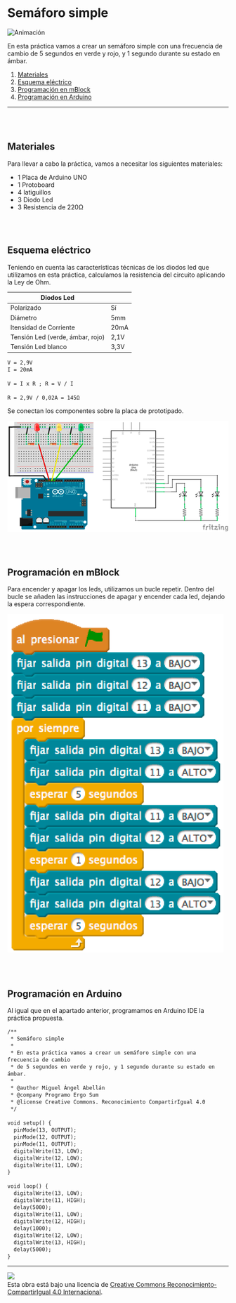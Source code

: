 # Semáforo simple

![Animación](practica.gif)

En esta práctica vamos a crear un semáforo simple con una frecuencia de cambio de 5 segundos en verde y rojo, y 1 segundo durante su estado en ámbar.

1.  [Materiales](#materiales)
2.  [Esquema eléctrico](#esquema-eléctrico)
3.  [Programación en mBlock](#programación-en-mBlock)
4.  [Programación en Arduino](#programación-en-arduino)



---


<br><br>


## Materiales

Para llevar a cabo la práctica, vamos a necesitar los siguientes materiales:
- 1 Placa de Arduino UNO
- 1 Protoboard
- 4 latiguillos
- 3 Diodo Led
- 3 Resistencia de 220Ω


<br /><br />


## Esquema eléctrico

Teniendo en cuenta las características técnicas de los diodos led que utilizamos en esta práctica, calculamos la resistencia del circuito aplicando la Ley de Ohm.

| Diodos Led                       |        |
| -------------------------------- | ------ |
| Polarizado                       | Sí     |
| Diámetro                         | 5mm    |
| Itensidad de Corriente           | 20mA   |
| Tensión Led (verde, ámbar, rojo) | 2,1V   |
| Tensión Led blanco               | 3,3V   |


```
V = 2,9V
I = 20mA

V = I x R ; R = V / I

R = 2,9V / 0,02A = 145Ω 
```

Se conectan los componentes sobre la placa de prototipado.

![Esquema eléctrico](fritzing.png)



<br /><br />



## Programación en mBlock

Para encender y apagar los leds, utilizamos un bucle repetir. Dentro del bucle se añaden las instrucciones de apagar y encender cada led, dejando la espera correspondiente.

![Programación en mBlock](mBlock.png)


<br /><br />


## Programación en Arduino

Al igual que en el apartado anterior, programamos en Arduino IDE la práctica propuesta.

```
/**
 * Semáforo simple
 *
 * En esta práctica vamos a crear un semáforo simple con una frecuencia de cambio
 * de 5 segundos en verde y rojo, y 1 segundo durante su estado en ámbar.
 *
 * @author Miguel Ángel Abellán
 * @company Programo Ergo Sum
 * @license Creative Commons. Reconocimiento CompartirIgual 4.0
 */

void setup() {
  pinMode(13, OUTPUT);
  pinMode(12, OUTPUT);
  pinMode(11, OUTPUT);
  digitalWrite(13, LOW);
  digitalWrite(12, LOW);
  digitalWrite(11, LOW);
}

void loop() {
  digitalWrite(13, LOW);
  digitalWrite(11, HIGH);
  delay(5000);
  digitalWrite(11, LOW);
  digitalWrite(12, HIGH);
  delay(1000);
  digitalWrite(12, LOW);
  digitalWrite(13, HIGH);
  delay(5000);
}
```



---



<img src="http://i.creativecommons.org/l/by-sa/4.0/88x31.png" /><br>
Esta obra está bajo una licencia de [Creative Commons Reconocimiento-CompartirIgual 4.0 Internacional](https://creativecommons.org/licenses/by-sa/4.0/deed.es_ES).

